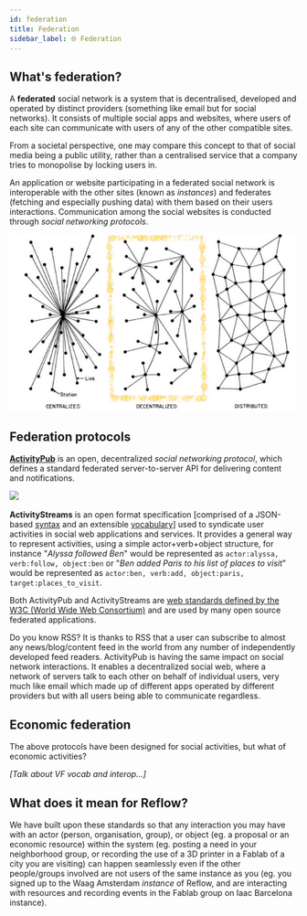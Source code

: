 ```yaml
---
id: federation
title: Federation
sidebar_label: 🌐 Federation
---
```


## What's federation?

A **federated** social network is a system that is decentralised, developed and operated by distinct providers (something like email but for social networks). It consists of multiple social apps and websites, where users of each site can communicate with users of any of the other compatible sites. 

From a societal perspective, one may compare this concept to that of social media being a public utility, rather than a centralised service that a company tries to monopolise by locking users in. 

An application or website participating in a federated social network is interoperable with the other sites (known as *instances*) and federates (fetching and especially pushing data) with them based on their users interactions. Communication among the social websites is conducted through *social networking protocols*. 

  <img src='../img/decentralised.jpg'/>


## Federation protocols

**[ActivityPub](https://www.w3.org/TR/activitypub/)** is an open, decentralized *social networking protocol*, which defines a standard federated server-to-server API for delivering content and notifications.

  <img src='http://activitypub.rocks/static/images/ActivityPub-tutorial-image.png'/>

**ActivityStreams** is an open format specification [comprised of a JSON-based [syntax](https://www.w3.org/TR/activitystreams-core/) and an extensible [vocabulary](https://www.w3.org/TR/activitystreams-core/)] used to syndicate user activities in social web applications and services. It provides a general way to represent activities, using a simple actor+verb+object structure, for instance "*Alyssa followed Ben*" would be represented as `actor:alyssa, verb:follow, object:ben` or "*Ben added Paris to his list of places to visit*" would be represented as `actor:ben, verb:add, object:paris, target:places_to_visit`.

Both ActivityPub and ActivityStreams are [web standards defined by the W3C (World Wide Web Consortium)](https://www.w3.org/standards/about.html) and are used by many open source federated applications.

Do you know RSS? It is thanks to RSS that a user can subscribe to almost any news/blog/content feed in the world from any number of independently developed feed readers. ActivityPub is having the same impact on social network interactions. It enables a decentralized social web, where a network of servers talk to each other on behalf of individual users, very much like email which made up of different apps operated by different providers but with all users being able to communicate regardless. 

## Economic federation

The above protocols have been designed for social activities, but what of economic activities?

*[Talk about VF vocab and interop...]*

## What does it mean for Reflow?

We have built upon these standards so that any interaction you may have with an actor (person, organisation, group), or object (eg. a proposal or an economic resource) within the system (eg. posting a need in your neighborhood group, or recording the use of a 3D printer in a Fablab of a city you are visiting) can happen seamlessly even if the other people/groups involved are not users of the same instance as you (eg. you signed up to the Waag Amsterdam *instance* of Reflow, and are interacting with resources and recording events in the Fablab group on Iaac Barcelona instance). 